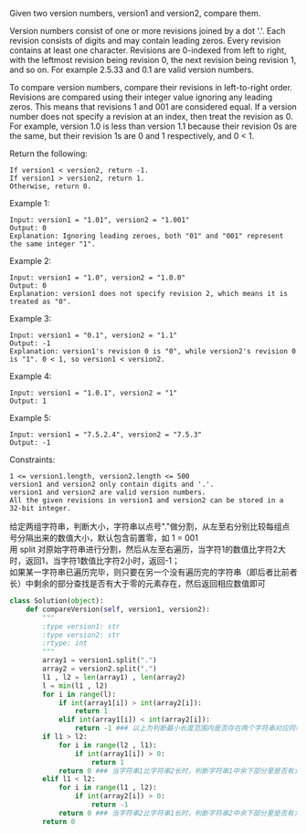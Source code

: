 Given two version numbers, version1 and version2, compare them.

Version numbers consist of one or more revisions joined by a dot '.'. Each revision consists of digits and may contain leading zeros. Every revision contains at least one character. Revisions are 0-indexed from left to right, with the leftmost revision being revision 0, the next revision being revision 1, and so on. For example 2.5.33 and 0.1 are valid version numbers.

To compare version numbers, compare their revisions in left-to-right order. Revisions are compared using their integer value ignoring any leading zeros. This means that revisions 1 and 001 are considered equal. If a version number does not specify a revision at an index, then treat the revision as 0. For example, version 1.0 is less than version 1.1 because their revision 0s are the same, but their revision 1s are 0 and 1 respectively, and 0 < 1.

Return the following:
```
If version1 < version2, return -1.
If version1 > version2, return 1.
Otherwise, return 0.
``` 

Example 1:
```
Input: version1 = "1.01", version2 = "1.001"
Output: 0
Explanation: Ignoring leading zeroes, both "01" and "001" represent the same integer "1".
```
Example 2:
```
Input: version1 = "1.0", version2 = "1.0.0"
Output: 0
Explanation: version1 does not specify revision 2, which means it is treated as "0".
```
Example 3:
```
Input: version1 = "0.1", version2 = "1.1"
Output: -1
Explanation: version1's revision 0 is "0", while version2's revision 0 is "1". 0 < 1, so version1 < version2.
```
Example 4:
```
Input: version1 = "1.0.1", version2 = "1"
Output: 1
```
Example 5:
```
Input: version1 = "7.5.2.4", version2 = "7.5.3"
Output: -1
``` 

Constraints:
```
1 <= version1.length, version2.length <= 500
version1 and version2 only contain digits and '.'.
version1 and version2 are valid version numbers.
All the given revisions in version1 and version2 can be stored in a 32-bit integer.
```
给定两组字符串，判断大小，字符串以点号"."做分割，从左至右分别比较每组点号分隔出来的数值大小，默认包含前置零，如 1 = 001  
用 split 对原始字符串进行分割，然后从左至右遍历，当字符1的数值比字符2大时，返回1，当字符1数值比字符2小时，返回-1；  
如果某一字符串已遍历完毕，则只要在另一个没有遍历完的字符串（即后者比前者长）中剩余的部分查找是否有大于零的元素存在，然后返回相应数值即可
```python
class Solution(object):
    def compareVersion(self, version1, version2):
        """
        :type version1: str
        :type version2: str
        :rtype: int
        """
        array1 = version1.split(".")
        array2 = version2.split(".")
        l1 , l2 = len(array1) , len(array2)
        l = min(l1 , l2)
        for i in range(l):
            if int(array1[i]) > int(array2[i]):
                return 1
            elif int(array1[i]) < int(array2[i]):
                return -1 ### 以上为判断最小长度范围内是否存在两个字符串对应同等位置数值不同的情况
        if l1 > l2:
            for i in range(l2 , l1):
                if int(array1[i]) > 0:
                    return 1
            return 0 ### 当字符串1比字符串2长时，判断字符串1中余下部分里是否有大于零的
        elif l1 < l2:
            for i in range(l1 , l2):
                if int(array2[i]) > 0:
                    return -1
            return 0 ### 当字符串2比字符串1长时，判断字符串2中余下部分里是否有大于零的
        return 0
```

